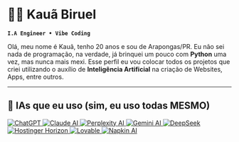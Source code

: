 # 👨‍💻 Kauã Biruel
**`I.A Engineer • Vibe Coding`**

Olá, meu nome é Kauã, tenho 20 anos e sou de Arapongas/PR. Eu não sei nada de programação, na verdade, já brinquei um pouco com **Python** uma vez, mas nunca mais mexi. Esse perfil eu vou colocar todos os projetos que criei utilizando o auxílio de **Inteligência Artificial** na criação de Websites, Apps, entre outros.

---

## 🧠 IAs que eu uso (sim, eu uso todas MESMO)

<a href="https://chat.openai.com/" target="_blank">
  <img src="https://img.shields.io/badge/ChatGPT-00A67E?style=for-the-badge&logo=openai&logoColor=white" alt="ChatGPT">
</a>

<a href="https://claude.ai/" target="_blank">
  <img src="https://img.shields.io/badge/Claude.ai-3E3E3E?style=for-the-badge&logo=anthropic&logoColor=white" alt="Claude AI">
</a>

<a href="https://www.perplexity.ai/" target="_blank">
  <img src="https://img.shields.io/badge/Perplexity-1A1A1A?style=for-the-badge&logo=perplexity&logoColor=white" alt="Perplexity AI">
</a>

<a href="https://gemini.google.com/" target="_blank">
  <img src="https://img.shields.io/badge/Gemini-4285F4?style=for-the-badge&logo=google&logoColor=white" alt="Gemini AI">
</a>

<a href="https://deepseek.com/" target="_blank">
  <img src="https://img.shields.io/badge/DeepSeek-0057FF?style=for-the-badge&logo=data&logoColor=white" alt="DeepSeek">
</a>

<a href="https://www.hostinger.com/horizon" target="_blank">
  <img src="https://img.shields.io/badge/Hostinger_Horizon-673DE6?style=for-the-badge&logo=hostinger&logoColor=white" alt="Hostinger Horizon">
</a>

<a href="https://www.lovable.so/" target="_blank">
  <img src="https://img.shields.io/badge/Lovable-FF69B4?style=for-the-badge&logo=love&logoColor=white" alt="Lovable">
</a>

<a href="https://www.napkin.one/" target="_blank">
  <img src="https://img.shields.io/badge/Napkin.ai-2E2E2E?style=for-the-badge&logo=openai&logoColor=white" alt="Napkin AI">
</a>

